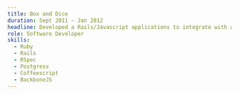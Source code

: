 ```yaml
---
title: Box and Dice
duration: Sept 2011 – Jan 2012
headline: Developed a Rails/Javascript applications to integrate with a legacy PHP solution.
role: Software Developer
skills:
  - Ruby
  - Rails
  - RSpec
  - Postgress
  - Coffeescript
  - BackboneJS
---
```

